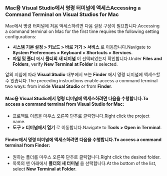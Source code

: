### <a name="accessing-a-command-terminal-on-visual-studios-for-mac"></a><span data-ttu-id="b1b67-101">Mac용 Visual Studio에서 명령 터미널에 액세스</span><span class="sxs-lookup"><span data-stu-id="b1b67-101">Accessing a Command Terminal on Visual Studios for Mac</span></span>

<span data-ttu-id="b1b67-102">Mac에서 명령 터미널에 처음 액세스하려면 다음 설정 구성이 필요합니다.</span><span class="sxs-lookup"><span data-stu-id="b1b67-102">Accessing a command terminal on Mac for the first time requires the following setting configurations:</span></span>

* <span data-ttu-id="b1b67-103">**시스템 기본 설정 > 키보드 > 바로 가기 > 서비스** 로 이동합니다.</span><span class="sxs-lookup"><span data-stu-id="b1b67-103">Navigate to **System Preferences > Keyboard > Shortcuts > Services**.</span></span>
* <span data-ttu-id="b1b67-104">**파일 및 폴더** 에서 **폴더의 새 터미널** 이 선택되었는지 확인합니다.</span><span class="sxs-lookup"><span data-stu-id="b1b67-104">Under **Files and Folders**, verify **New Terminal at Folder** is selected.</span></span>

<span data-ttu-id="b1b67-105">앞의 지침에 따라 **Visual Studio** 내부에서 또는 **Finder** 에서 명령 터미널에 액세스할 수 있습니다.</span><span class="sxs-lookup"><span data-stu-id="b1b67-105">The preceding instructions enable access a command terminal two ways: from inside **Visual Studio** or from **Finder**.</span></span> 

#### <a name="to-access-a-command-terminal-from-visual-studio-for-mac"></a><span data-ttu-id="b1b67-106">Mac용 Visual Studio에서 명령 터미널에 액세스하려면 다음을 수행합니다.</span><span class="sxs-lookup"><span data-stu-id="b1b67-106">To access a command terminal from Visual Studio for Mac:</span></span>

* <span data-ttu-id="b1b67-107">프로젝트 이름을 마우스 오른쪽 단추로 클릭합니다.</span><span class="sxs-lookup"><span data-stu-id="b1b67-107">Right click the project name.</span></span>
* <span data-ttu-id="b1b67-108">**도구 > 터미널에서 열기** 로 이동합니다.</span><span class="sxs-lookup"><span data-stu-id="b1b67-108">Navigate to **Tools > Open in Terminal**.</span></span>

#### <a name="to-access-a-command-terminal-from-finder"></a><span data-ttu-id="b1b67-109">Finder에서 명령 터미널에 액세스하려면 다음을 수행합니다.</span><span class="sxs-lookup"><span data-stu-id="b1b67-109">To access a command terminal from Finder:</span></span>

* <span data-ttu-id="b1b67-110">원하는 폴더를 마우스 오른쪽 단추로 클릭합니다.</span><span class="sxs-lookup"><span data-stu-id="b1b67-110">Right click the desired folder.</span></span>
* <span data-ttu-id="b1b67-111">목록의 맨 아래에서 **폴더의 새 터미널** 을 선택합니다.</span><span class="sxs-lookup"><span data-stu-id="b1b67-111">At the bottom of the list, select **New Terminal at Folder**.</span></span>
